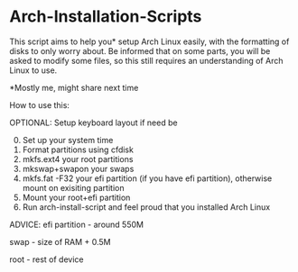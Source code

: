 # Arch-Installation-Scripts
This script aims to help you\* setup Arch Linux easily, with the formatting of disks to only worry about. Be informed that on some parts, you will be asked to modify some files, so this still requires an understanding of Arch Linux to use.

\*Mostly me, might share next time



How to use this:

OPTIONAL: Setup keyboard layout if need be

0. Set up your system time
1. Format partitions using cfdisk
2. mkfs.ext4 your root partitions
3. mkswap+swapon your swaps
4. mkfs.fat -F32 your efi partition (if you have efi partition), otherwise mount on exisiting partition
5. Mount your root+efi partition
6. Run arch-install-script and feel proud that you installed Arch Linux

ADVICE:
efi partition - around 550M

swap - size of RAM + 0.5M

root - rest of device
